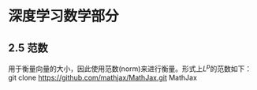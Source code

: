 # 深度学习数学部分
## 2.5 范数
用于衡量向量的大小，因此使用范数(norm)来进行衡量。形式上$L^p$的范数如下：
git clone https://github.com/mathjax/MathJax.git MathJax
